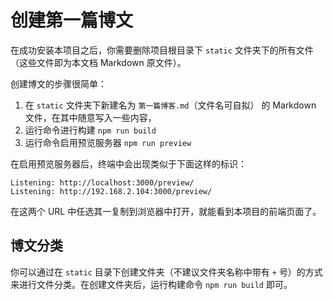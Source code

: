 # 创建第一篇博文

在成功安装本项目之后，你需要删除项目根目录下 ``static`` 文件夹下的所有文件（这些文件即为本文档 Markdown 原文件）。

创建博文的步骤很简单：

1. 在 ``static`` 文件夹下新建名为 ``第一篇博客.md``（文件名可自拟） 的 Markdown 文件，在其中随意写入一些内容，
2. 运行命令进行构建 ``npm run build``
3. 运行命令启用预览服务器 ``npm run preview``

在启用预览服务器后，终端中会出现类似于下面这样的标识：
```
Listening: http://localhost:3000/preview/
Listening: http://192.168.2.104:3000/preview/
```
在这两个 URL 中任选其一复制到浏览器中打开，就能看到本项目的前端页面了。

## 博文分类

你可以通过在 ``static`` 目录下创建文件夹（不建议文件夹名称中带有 ``+`` 号）的方式来进行文件分类。在创建文件夹后，运行构建命令 ``npm run build`` 即可。
